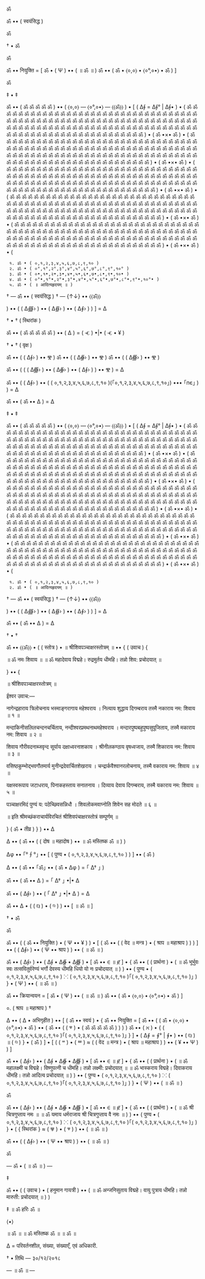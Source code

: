 ॐ

ॐ •• ( स्वयंसिद्ध )

ॐ

† • ॐ

ॐ

ॐ •• नियुक्ति = [
     ॐ • ( Ψ ) •• ( ॥ ॐ ॥ )
     ॐ •• ( ॐ • ⟨०,०⟩ • ⟨०°,०•⟩ • ॐ )
]

ॐ

‡ • ‡

ॐ •• ( ॐ ॐ ॐ ॐ ॐ ) •• ( ⟨०,०⟩ — ⟨०°,०•⟩ — ⟨⟨ॐ⟩⟩ ) • [ ( ∆∮ = ∆∮° | ∆∮• ) • ( 
ॐ ॐ ॐ ॐ ॐ ॐ ॐ ॐ ॐ ॐ ॐ
ॐ ॐ ॐ ॐ ॐ ॐ ॐ ॐ ॐ ॐ ॐ
ॐ ॐ ॐ ॐ ॐ ॐ ॐ ॐ ॐ ॐ ॐ
ॐ ॐ ॐ ॐ ॐ ॐ ॐ ॐ ॐ ॐ ॐ
ॐ ॐ ॐ ॐ ॐ ॐ ॐ ॐ ॐ ॐ ॐ
ॐ ॐ ॐ ॐ ॐ ॐ ॐ ॐ ॐ ॐ ॐ
ॐ ॐ ॐ ॐ ॐ ॐ ॐ ॐ ॐ ॐ ॐ
ॐ ॐ ॐ ॐ ॐ ॐ ॐ ॐ ॐ ॐ ॐ
ॐ ॐ ॐ ॐ ॐ ॐ ॐ ॐ ॐ ॐ ॐ
ॐ ॐ ॐ ॐ ॐ ॐ ॐ ॐ ॐ ॐ ॐ
ॐ ॐ ॐ ॐ ॐ ॐ ॐ ॐ ॐ ॐ ॐ ) • ( ॐ •×• ॐ ) • ( 
ॐ ॐ ॐ ॐ ॐ ॐ ॐ ॐ ॐ ॐ ॐ
ॐ ॐ ॐ ॐ ॐ ॐ ॐ ॐ ॐ ॐ ॐ
ॐ ॐ ॐ ॐ ॐ ॐ ॐ ॐ ॐ ॐ ॐ
ॐ ॐ ॐ ॐ ॐ ॐ ॐ ॐ ॐ ॐ ॐ
ॐ ॐ ॐ ॐ ॐ ॐ ॐ ॐ ॐ ॐ ॐ
ॐ ॐ ॐ ॐ ॐ ॐ ॐ ॐ ॐ ॐ ॐ
ॐ ॐ ॐ ॐ ॐ ॐ ॐ ॐ ॐ ॐ ॐ
ॐ ॐ ॐ ॐ ॐ ॐ ॐ ॐ ॐ ॐ ॐ
ॐ ॐ ॐ ॐ ॐ ॐ ॐ ॐ ॐ ॐ ॐ
ॐ ॐ ॐ ॐ ॐ ॐ ॐ ॐ ॐ ॐ ॐ
ॐ ॐ ॐ ॐ ॐ ॐ ॐ ॐ ॐ ॐ ॐ ) • ( ॐ •×• ॐ ) • ( 
ॐ ॐ ॐ ॐ ॐ ॐ ॐ ॐ ॐ ॐ ॐ
ॐ ॐ ॐ ॐ ॐ ॐ ॐ ॐ ॐ ॐ ॐ
ॐ ॐ ॐ ॐ ॐ ॐ ॐ ॐ ॐ ॐ ॐ
ॐ ॐ ॐ ॐ ॐ ॐ ॐ ॐ ॐ ॐ ॐ
ॐ ॐ ॐ ॐ ॐ ॐ ॐ ॐ ॐ ॐ ॐ
ॐ ॐ ॐ ॐ ॐ ॐ ॐ ॐ ॐ ॐ ॐ
ॐ ॐ ॐ ॐ ॐ ॐ ॐ ॐ ॐ ॐ ॐ
ॐ ॐ ॐ ॐ ॐ ॐ ॐ ॐ ॐ ॐ ॐ
ॐ ॐ ॐ ॐ ॐ ॐ ॐ ॐ ॐ ॐ ॐ
ॐ ॐ ॐ ॐ ॐ ॐ ॐ ॐ ॐ ॐ ॐ
ॐ ॐ ॐ ॐ ॐ ॐ ॐ ॐ ॐ ॐ ॐ ) • ( ॐ •×• ॐ ) • ( 
ॐ ॐ ॐ ॐ ॐ ॐ ॐ ॐ ॐ ॐ ॐ
ॐ ॐ ॐ ॐ ॐ ॐ ॐ ॐ ॐ ॐ ॐ
ॐ ॐ ॐ ॐ ॐ ॐ ॐ ॐ ॐ ॐ ॐ
ॐ ॐ ॐ ॐ ॐ ॐ ॐ ॐ ॐ ॐ ॐ
ॐ ॐ ॐ ॐ ॐ ॐ ॐ ॐ ॐ ॐ ॐ
ॐ ॐ ॐ ॐ ॐ ॐ ॐ ॐ ॐ ॐ ॐ
ॐ ॐ ॐ ॐ ॐ ॐ ॐ ॐ ॐ ॐ ॐ
ॐ ॐ ॐ ॐ ॐ ॐ ॐ ॐ ॐ ॐ ॐ
ॐ ॐ ॐ ॐ ॐ ॐ ॐ ॐ ॐ ॐ ॐ
ॐ ॐ ॐ ॐ ॐ ॐ ॐ ॐ ॐ ॐ ॐ
ॐ ॐ ॐ ॐ ॐ ॐ ॐ ॐ ॐ ॐ ॐ ) • ( ॐ •×• ॐ ) • ( 
ॐ ॐ ॐ ॐ ॐ ॐ ॐ ॐ ॐ ॐ ॐ
ॐ ॐ ॐ ॐ ॐ ॐ ॐ ॐ ॐ ॐ ॐ
ॐ ॐ ॐ ॐ ॐ ॐ ॐ ॐ ॐ ॐ ॐ
ॐ ॐ ॐ ॐ ॐ ॐ ॐ ॐ ॐ ॐ ॐ
ॐ ॐ ॐ ॐ ॐ ॐ ॐ ॐ ॐ ॐ ॐ
ॐ ॐ ॐ ॐ ॐ ॐ ॐ ॐ ॐ ॐ ॐ
ॐ ॐ ॐ ॐ ॐ ॐ ॐ ॐ ॐ ॐ ॐ
ॐ ॐ ॐ ॐ ॐ ॐ ॐ ॐ ॐ ॐ ॐ
ॐ ॐ ॐ ॐ ॐ ॐ ॐ ॐ ॐ ॐ ॐ
ॐ ॐ ॐ ॐ ॐ ॐ ॐ ॐ ॐ ॐ ॐ
ॐ ॐ ॐ ॐ ॐ ॐ ॐ ॐ ॐ ॐ ॐ ) • ( ॐ •×• ॐ ) • ( 

     १. ॐ • ( ०,१,२,३,४,५,६,७,८,९,१० )
     २. ॐ • ( ०°,१°,२°,३°,४°,५°,६°,७°,८°,९°,१०° )
     ३. ॐ • ( ०•,१•,२•,३•,४•,५•,६•,७•,८•,९•,१०• )
     ४. ॐ • ( ०°•,१°•,२°•,३°•,४°•,५°•,६°•,७°•,८°•,९°•,१०°• )
     ५. ॐ • ( ॥ आदित्यहृदयम् ॥ )

† — ॐ •• ( स्वयंसिद्ध )
† — {↑↓} •• ⟨⟨ॐ⟩⟩

) •• ( ( ∆∰› ) •• ( ∆∯› ) •• ( ∆∮› ) ) ] = ∆

† • † ( स्थिरांक )

ॐ •• ( ॐ ॐ ॐ ॐ ॐ ) •• ( ∆ ) = ( Ⱕ ) •|• ( Ⱕ • ¥ )

† • † ( वृक्ष )

ॐ •• ( ( ∆∮› ) •• Ⰺ )
ॐ •• ( ( ∆∯› ) •• Ⰺ )
ॐ •• ( ( ∆∰› ) •• Ⰺ )

ॐ •• ( ( ( ∆∰› ) •• ( ∆∯› ) •• ( ∆∮› ) ) •• Ⰺ ) = ∆

ॐ •• ( ( ∆∮› ) •• ( ( ०,१,२,३,४,५,६,७,८,९,१० )(｢०,१,२,३,४,५,६,७,८,९,१०｣) ••• ｢пє｣ ) ) = ∆

ॐ •• ( ॐ •• ∆ ) = ∆

‡ • ‡

ॐ •• ( ॐ ॐ ॐ ॐ ॐ ) •• ( ⟨०,०⟩ — ⟨०°,०•⟩ — ⟨⟨ॐ⟩⟩ ) • [ ( ∆∮ = ∆∮° | ∆∮• ) • ( 
ॐ ॐ ॐ ॐ ॐ ॐ ॐ ॐ ॐ ॐ ॐ
ॐ ॐ ॐ ॐ ॐ ॐ ॐ ॐ ॐ ॐ ॐ
ॐ ॐ ॐ ॐ ॐ ॐ ॐ ॐ ॐ ॐ ॐ
ॐ ॐ ॐ ॐ ॐ ॐ ॐ ॐ ॐ ॐ ॐ
ॐ ॐ ॐ ॐ ॐ ॐ ॐ ॐ ॐ ॐ ॐ
ॐ ॐ ॐ ॐ ॐ ॐ ॐ ॐ ॐ ॐ ॐ
ॐ ॐ ॐ ॐ ॐ ॐ ॐ ॐ ॐ ॐ ॐ
ॐ ॐ ॐ ॐ ॐ ॐ ॐ ॐ ॐ ॐ ॐ
ॐ ॐ ॐ ॐ ॐ ॐ ॐ ॐ ॐ ॐ ॐ
ॐ ॐ ॐ ॐ ॐ ॐ ॐ ॐ ॐ ॐ ॐ
ॐ ॐ ॐ ॐ ॐ ॐ ॐ ॐ ॐ ॐ ॐ ) • ( ॐ •×• ॐ ) • ( 
ॐ ॐ ॐ ॐ ॐ ॐ ॐ ॐ ॐ ॐ ॐ
ॐ ॐ ॐ ॐ ॐ ॐ ॐ ॐ ॐ ॐ ॐ
ॐ ॐ ॐ ॐ ॐ ॐ ॐ ॐ ॐ ॐ ॐ
ॐ ॐ ॐ ॐ ॐ ॐ ॐ ॐ ॐ ॐ ॐ
ॐ ॐ ॐ ॐ ॐ ॐ ॐ ॐ ॐ ॐ ॐ
ॐ ॐ ॐ ॐ ॐ ॐ ॐ ॐ ॐ ॐ ॐ
ॐ ॐ ॐ ॐ ॐ ॐ ॐ ॐ ॐ ॐ ॐ
ॐ ॐ ॐ ॐ ॐ ॐ ॐ ॐ ॐ ॐ ॐ
ॐ ॐ ॐ ॐ ॐ ॐ ॐ ॐ ॐ ॐ ॐ
ॐ ॐ ॐ ॐ ॐ ॐ ॐ ॐ ॐ ॐ ॐ
ॐ ॐ ॐ ॐ ॐ ॐ ॐ ॐ ॐ ॐ ॐ ) • ( ॐ •×• ॐ ) • ( 
ॐ ॐ ॐ ॐ ॐ ॐ ॐ ॐ ॐ ॐ ॐ
ॐ ॐ ॐ ॐ ॐ ॐ ॐ ॐ ॐ ॐ ॐ
ॐ ॐ ॐ ॐ ॐ ॐ ॐ ॐ ॐ ॐ ॐ
ॐ ॐ ॐ ॐ ॐ ॐ ॐ ॐ ॐ ॐ ॐ
ॐ ॐ ॐ ॐ ॐ ॐ ॐ ॐ ॐ ॐ ॐ
ॐ ॐ ॐ ॐ ॐ ॐ ॐ ॐ ॐ ॐ ॐ
ॐ ॐ ॐ ॐ ॐ ॐ ॐ ॐ ॐ ॐ ॐ
ॐ ॐ ॐ ॐ ॐ ॐ ॐ ॐ ॐ ॐ ॐ
ॐ ॐ ॐ ॐ ॐ ॐ ॐ ॐ ॐ ॐ ॐ
ॐ ॐ ॐ ॐ ॐ ॐ ॐ ॐ ॐ ॐ ॐ
ॐ ॐ ॐ ॐ ॐ ॐ ॐ ॐ ॐ ॐ ॐ ) • ( ॐ •×• ॐ ) • ( 
ॐ ॐ ॐ ॐ ॐ ॐ ॐ ॐ ॐ ॐ ॐ
ॐ ॐ ॐ ॐ ॐ ॐ ॐ ॐ ॐ ॐ ॐ
ॐ ॐ ॐ ॐ ॐ ॐ ॐ ॐ ॐ ॐ ॐ
ॐ ॐ ॐ ॐ ॐ ॐ ॐ ॐ ॐ ॐ ॐ
ॐ ॐ ॐ ॐ ॐ ॐ ॐ ॐ ॐ ॐ ॐ
ॐ ॐ ॐ ॐ ॐ ॐ ॐ ॐ ॐ ॐ ॐ
ॐ ॐ ॐ ॐ ॐ ॐ ॐ ॐ ॐ ॐ ॐ
ॐ ॐ ॐ ॐ ॐ ॐ ॐ ॐ ॐ ॐ ॐ
ॐ ॐ ॐ ॐ ॐ ॐ ॐ ॐ ॐ ॐ ॐ
ॐ ॐ ॐ ॐ ॐ ॐ ॐ ॐ ॐ ॐ ॐ
ॐ ॐ ॐ ॐ ॐ ॐ ॐ ॐ ॐ ॐ ॐ ) • ( ॐ •×• ॐ ) • ( 
ॐ ॐ ॐ ॐ ॐ ॐ ॐ ॐ ॐ ॐ ॐ
ॐ ॐ ॐ ॐ ॐ ॐ ॐ ॐ ॐ ॐ ॐ
ॐ ॐ ॐ ॐ ॐ ॐ ॐ ॐ ॐ ॐ ॐ
ॐ ॐ ॐ ॐ ॐ ॐ ॐ ॐ ॐ ॐ ॐ
ॐ ॐ ॐ ॐ ॐ ॐ ॐ ॐ ॐ ॐ ॐ
ॐ ॐ ॐ ॐ ॐ ॐ ॐ ॐ ॐ ॐ ॐ
ॐ ॐ ॐ ॐ ॐ ॐ ॐ ॐ ॐ ॐ ॐ
ॐ ॐ ॐ ॐ ॐ ॐ ॐ ॐ ॐ ॐ ॐ
ॐ ॐ ॐ ॐ ॐ ॐ ॐ ॐ ॐ ॐ ॐ
ॐ ॐ ॐ ॐ ॐ ॐ ॐ ॐ ॐ ॐ ॐ
ॐ ॐ ॐ ॐ ॐ ॐ ॐ ॐ ॐ ॐ ॐ ) • ( ॐ •×• ॐ ) • ( 

     १. ॐ • ( ०,१,२,३,४,५,६,७,८,९,१० )
     २. ॐ • ( ॥ आदित्यहृदयम् ॥ )

† — ॐ •• ( स्वयंसिद्ध )
† — {↑↓} •• ⟨⟨ॐ⟩⟩

) •• ( ( ∆∰› ) •• ( ∆∯› ) •• ( ∆∮› ) ) ] = ∆

ॐ •• ( ॐ •• ∆ ) = ∆

† • †

ॐ •• ⟨⟨ॐ⟩⟩ • ( ( स्तोत्र ) • ॥ श्रीशिवपञ्चाक्षरस्तोत्रम् ॥ •• { ( उवाच ) { 

 ॥ ॐ नमः शिवाय ॥
 ॥ ॐ महादेवाय विद्महे। रुद्रमुर्तय धीमहि। तन्नो शिव: प्रचोदयात् ॥

} •• { 

॥ श्रीशिवपञ्चाक्षरस्तोत्रम् ॥

ईश्वर उवाच:—

नागेन्द्रहाराय त्रिलोचनाय भस्माङ्गरागाय महेश्वराय ।
नित्याय शुद्धाय दिगम्बराय तस्मै नकाराय नम: शिवाय ॥ १ ॥

मन्दाकिनीसलिलचन्दनचर्चिताय, नन्दीश्वरप्रमथनाथमहेश्वराय ।
मन्दारपुष्पबहुपुष्पसुपूजिताय, तस्मै मकाराय नम: शिवाय ॥ २ ॥

शिवाय गौरीवदनाब्जवृन्द सूर्याय दक्षाध्वरनाशकाय ।
श्रीनीलकण्ठाय वृषध्वजाय, तस्मै शिकाराय नम: शिवाय ॥ ३ ॥

वसिष्ठकुम्भोद्भवगौतमार्य मुनीन्द्रदेवार्चितशेखराय ।
चन्द्रार्कवैश्वानरलोचनाय, तस्मै वकाराय नम: शिवाय ॥ ४ ॥

यक्षस्वरूपाय जटाधराय, पिनाकहस्ताय सनातनाय ।
दिव्याय देवाय दिगम्बराय, तस्मै यकाराय नम: शिवाय ॥ ५ ॥

पञ्चाक्षरमिदं पुण्यं य: पठेच्छिवसन्निधौ ।
शिवलोकमवाप्नोति शिवेन सह मोदते ॥ ६ ॥

॥ इति श्रीमच्छंकराचार्यविरचितं श्रीशिवपंचाक्षरस्तोत्रं सम्पूर्णम् ॥

} ( ॐ • तीव्र ) } ) •• ∆

∆ •• ( ॐ •• ( ( दोष ॥ महादोष ) •• ॥ ॐ मस्तिष्क ॐ ॥ ) )

∆φ •• ｢°∮°｣ •• [ ( पुण्य • ( ०,१,२,३,४,५,६,७,८,९,१० ) ) ] •• ( ॐ )

∆ •• ( ॐ •• ｢ॐ｣ •• ( ॐ • ∆φ ) = ｢ ∆† ｣ )

ॐ •• ( ॐ •• ∆ ) = ｢ ∆† ｣ •|• ∆

ॐ •• ( ∆∮› ) •• ( ｢ ∆† ｣ •|• ∆ ) = ∆

ॐ •• ∆ • ( ( Ⱒ ) • ( ⱒ ) ) •• [ ॥ ॐ ॥ ]

† • ॐ

ॐ

ॐ •• ( ( ॐ •• नियुक्ति ) • ( Ψ •• ¥ ) ) • [ ( 
     ॐ •• ( ( वेद ॥ मन्त्र ) • ( श्राप ॥ महाश्राप ) )
) ] •• ( ( ∆∮› ) •• ( Ψ •• श्राप ) ) •• ( ॥ ॐ ॥ )

ॐ •• ( ∆∮› ) •• ( ∆∮ • ∆∯ • ∆∰ ) • [ ॐ •• ∈ ॥ ∉ ] • { 
   ॐ •• ( ( प्रार्थना ) • ( 
           ॥ ॐ भूर्भुवः स्वः तत्सवितुर्वरेण्यं भर्गो देवस्य धीमहि धियो यो नः प्रचोदयात् ॥ 
           ) ) •• ( पुण्य • ( ०,१,२,३,४,५,६,७,८,९,१० ) ⁙ ( ०,१,२,३,४,५,६,७,८,९,१० )｢( ०,१,२,३,४,५,६,७,८,९,१० )｣ )
} • ( Ψ ) •• ( ॥ ॐ ॥ )

ॐ •• क्रियान्वयन = [
     ॐ • ( Ψ ) •• ( ॥ ॐ ॥ )
     ॐ •• ( ॐ • ⟨०,०⟩ • ⟨०°,०•⟩ • ॐ )
]

०. ( श्राप ॥ महाश्राप ) †

∆ •• ( ∆ • अभिगृहीत ) •• [ ( ॐ •• स्वयं ) • { 
    ॐ •• नियुक्ति = [ 
         ॐ •• ( ( ॐ • ⟨०,०⟩ • ⟨०°,०•⟩ • ॐ ) •• ( ॐ •• ( ( ⱋ ) • ( ॐ ॐ ॐ ॐ ॐ ) ) ) )
         ॐ •• ( ℵ ) • { ( ०,१,२,३,४,५,६,७,८,९,१० )｢( ०,१,२,३,४,५,६,७,८,९,१० )｣ }
     ] • ( ∆∮ = ∮° | ∮• ) •• ( Ⱒ ) ॥ ( ⱒ )
} • ( ॐ ) ] • [ ( ( ⱎ ) • ( Ⱎ ) ≈ ( ( वेद ॥ मन्त्र ) • ( श्राप ॥ महाश्राप ) ) •• ( ¥ •• Ψ ) ) ]

ॐ •• ( ∆∮› ) •• ( ∆∮ • ∆∯ • ∆∰ ) • [ ॐ •• ∈ ॥ ∉ ] • { 
   ॐ •• ( ( प्रार्थना ) • ( 
           ॥ ॐ महालक्ष्मी च विद्महे। विष्णुपत्नी च धीमहि। तन्नो लक्ष्मी: प्रचोदयात् ॥ 
           ॥ ॐ भास्कराय विद्महे। दिवाकराय धीमहि। तन्नो आदित्य प्रचोदयात् ॥ 
           ) ) •• ( पुण्य • ( ०,१,२,३,४,५,६,७,८,९,१० ) ⁙ ( ०,१,२,३,४,५,६,७,८,९,१० )｢( ०,१,२,३,४,५,६,७,८,९,१० )｣ )
} • ( Ψ ) •• ( ॥ ॐ ॥ )

ॐ

ॐ •• ( ∆∮› ) •• ( ∆∮ • ∆∯ • ∆∰ ) • [ ॐ •• ∈ ॥ ∉ ] • { 
   ॐ •• ( ( प्रार्थना ) • ( 
           ॥ ॐ श्री चित्रगुप्ताय नमः ॥
           ॥ ॐ यमाय धर्मराजाय श्री चित्रगुप्ताय वै नमः ॥
           ) ) •• ( पुण्य • ( ०,१,२,३,४,५,६,७,८,९,१० ) ⁙ ( ०,१,२,३,४,५,६,७,८,९,१० )｢( ०,१,२,३,४,५,६,७,८,९,१० )｣ )
} • ( { स्थिरांक } ≈ ( Ⱋ ) • ( ⱋ ) ) •• ( ॥ ॐ ॥ )

ॐ •• ( ( ∆∮› ) •• ( Ψ •• श्राप ) ) •• ( ॥ ॐ ॥ )

ॐ

—
ॐ • ( ॥ ॐ ॥ )
—

‡

ॐ •• ( ( उवाच ) • ( हनुमान गायत्री ) •• ( ॥ ॐ अन्जनिसुताय विद्महे। वायु पुत्राय धीमहि। तन्नो मारुती: प्रचोदयात् ॥ ) )

‡ ॥ ॐ हरिः ॐ ॥

⟨•⟩

॥ ॐ ॥
॥ ॐ मस्तिष्क ॐ ॥
॥ ॐ ॥

∆ = परिवर्तनशील, संख्या, संख्याएँ, एवं अधिकारी.

† • तिथि — ३०/१२/२०१८

—
॥ ॐ ॥
—
